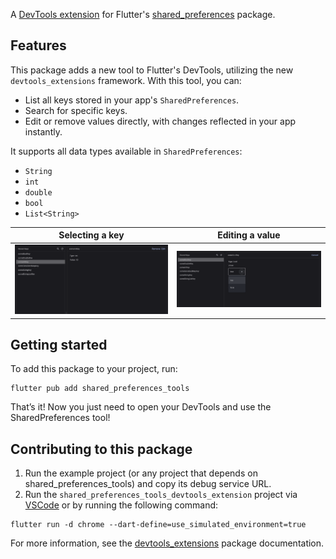 A [DevTools extension](https://pub.dev/packages/devtools_extensions) for Flutter's [shared_preferences](https://pub.dev/packages/shared_preferences) package.

## Features

This package adds a new tool to Flutter's DevTools, utilizing the new `devtools_extensions` framework. With this tool, you can:

- List all keys stored in your app's `SharedPreferences`.
- Search for specific keys.
- Edit or remove values directly, with changes reflected in your app instantly.

It supports all data types available in `SharedPreferences`:

- `String`
- `int`
- `double`
- `bool`
- `List<String>`

| Selecting a key | Editing a value |
|-----------------|-----------------|
| <img src='https://raw.githubusercontent.com/adsonpleal/shared_preferences_tools/main/resources/tool_screenshot_1.png'/> | <img src='https://raw.githubusercontent.com/adsonpleal/shared_preferences_tools/main/resources/tool_screenshot_2.png'/> |

## Getting started

To add this package to your project, run:

```shell
flutter pub add shared_preferences_tools
```

That’s it! Now you just need to open your DevTools and use the SharedPreferences tool!

## Contributing to this package

1. Run the example project (or any project that depends on shared_preferences_tools) and copy its debug service URL.
2. Run the `shared_preferences_tools_devtools_extension` project via [VSCode](https://github.com/adsonpleal/shared_preferences_tools/blob/main/.vscode/launch.json) or by running the following command:

```shell
flutter run -d chrome --dart-define=use_simulated_environment=true
```

For more information, see the [devtools_extensions](https://pub.dev/packages/devtools_extensions) package documentation.
